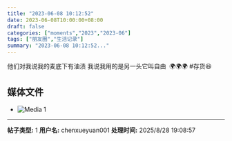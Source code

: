 ```yaml
---
title: "2023-06-08 10:12:52"
date: 2023-06-08T10:00:00+08:00
draft: false
categories: ["moments","2023","2023-06"]
tags: ["朋友圈","生活记录"]
summary: "2023-06-08 10:12:52..."
---
```


他们对我说我的麦底下有油渍 
我说我用的是另一头它叫自由
​
​🌍🌍🌍
​
​#存货😆

## 媒体文件

- ![Media 1](/Moments/photos/2023-06-08/202306081012520.jpg)

---

**帖子类型:** 1
**用户名:** chenxueyuan001
**处理时间:** 2025/8/28 19:08:57
